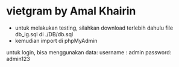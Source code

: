 # vietgram by Amal Khairin

- untuk melakukan testing, silahkan download terlebih dahulu file db_ig.sql di ./DB/db.sql
- kemudian import di phpMyAdmin

untuk login, bisa menggunakan data:
username : admin
password: admin123

